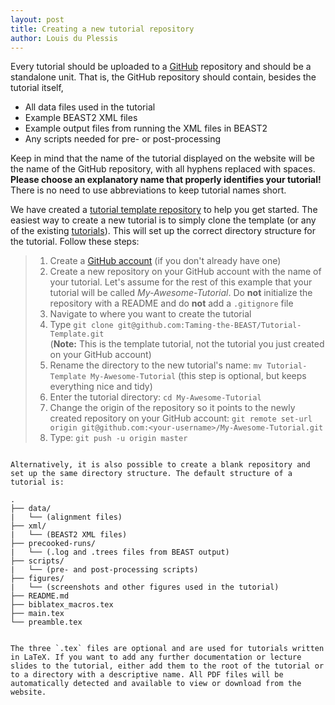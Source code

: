 ```yaml
---
layout: post
title: Creating a new tutorial repository
author: Louis du Plessis
---
```


Every tutorial should be uploaded to a [GitHub](http://www.github.com) repository and should be a standalone unit. That is, the GitHub repository should contain, besides the tutorial itself,

- All data files used in the tutorial
- Example BEAST2 XML files
- Example output files from running the XML files in BEAST2
- Any scripts needed for pre- or post-processing

Keep in mind that the name of the tutorial displayed on the website will be the name of the GitHub repository, with all hyphens replaced with spaces.  **Please choose an explanatory name that properly identifies your tutorial!** There is no need to use abbreviations to keep tutorial names short. 

We have created a [tutorial template repository](https://github.com/Taming-the-BEAST/Tutorial-Template) to help you get started. 
The easiest way to create a new tutorial is to simply clone the template (or any of the existing [tutorials](/tutorials/)). This will set up the correct directory structure for the tutorial. Follow these steps:

> 1. Create a [GitHub account](https://help.github.com/articles/signing-up-for-a-new-github-account/) (if you don't already have one)
> 3. Create a new repository on your GitHub account with the name of your tutorial. Let's assume for the rest of this example that your tutorial will be called *My-Awesome-Tutorial*. Do **not** initialize the repository with a README and do **not** add a `.gitignore` file
> 2. Navigate to where you want to create the tutorial
> 1. Type `git clone git@github.com:Taming-the-BEAST/Tutorial-Template.git` <br>(**Note:** This is the template tutorial, not the tutorial you just created on your GitHub account)
> 2. Rename the directory to the new tutorial's name: `mv Tutorial-Template My-Awesome-Tutorial` (this step is optional, but keeps everything nice and tidy)
> 2. Enter the tutorial directory: `cd My-Awesome-Tutorial`
> 4. Change the origin of the repository so it points to the newly created repository on your GitHub account: `git remote set-url origin git@github.com:<your-username>/My-Awesome-Tutorial.git`
> 6. Type: `git push -u origin master`
```

Alternatively, it is also possible to create a blank repository and set up the same directory structure. The default structure of a tutorial is: 

```
	.
	├── data/
	|   └── (alignment files)
	├── xml/
	|   └── (BEAST2 XML files)
	├── precooked-runs/
	|   └── (.log and .trees files from BEAST output)
	├── scripts/
	|   └── (pre- and post-processing scripts)
	├── figures/
	|   └── (screenshots and other figures used in the tutorial)
	├── README.md
	├── biblatex_macros.tex
	├── main.tex
	└── preamble.tex

```

The three `.tex` files are optional and are used for tutorials written in LaTeX. If you want to add any further documentation or lecture slides to the tutorial, either add them to the root of the tutorial or to a directory with a descriptive name. All PDF files will be automatically detected and available to view or download from the website.